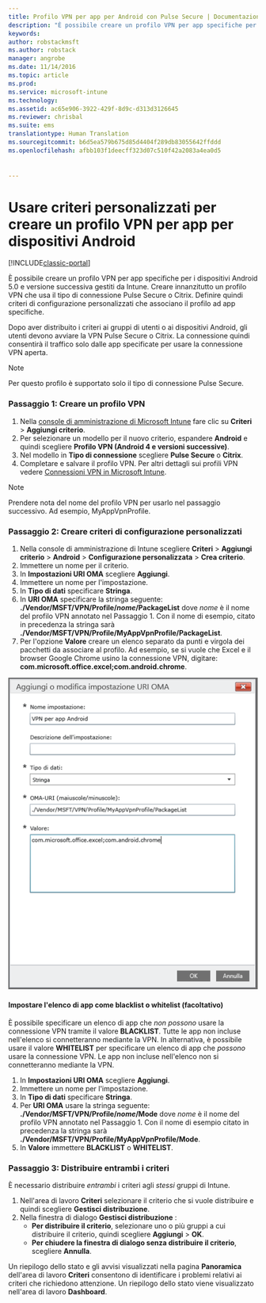```yaml
---
title: Profilo VPN per app per Android con Pulse Secure | Documentazione Microsoft
description: "È possibile creare un profilo VPN per app specifiche per i dispositivi Android gestiti da Intune."
keywords: 
author: robstackmsft
ms.author: robstack
manager: angrobe
ms.date: 11/14/2016
ms.topic: article
ms.prod: 
ms.service: microsoft-intune
ms.technology: 
ms.assetid: ac65e906-3922-429f-8d9c-d313d3126645
ms.reviewer: chrisbal
ms.suite: ems
translationtype: Human Translation
ms.sourcegitcommit: b6d5ea579b675d85d4404f289db83055642ffddd
ms.openlocfilehash: afbb103f1deecff323d07c510f42a2083a4ea0d5


---
```


# <a name="use-a-custom-policy-to-create-a-per-app-vpn-profile-for-android-devices"></a>Usare criteri personalizzati per creare un profilo VPN per app per dispositivi Android

[!INCLUDE[classic-portal](../includes/classic-portal.md)]

È possibile creare un profilo VPN per app specifiche per i dispositivi Android 5.0 e versione successiva gestiti da Intune. Creare innanzitutto un profilo VPN che usa il tipo di connessione Pulse Secure o Citrix. Definire quindi criteri di configurazione personalizzati che associano il profilo ad app specifiche. 

Dopo aver distribuito i criteri ai gruppi di utenti o ai dispositivi Android, gli utenti devono avviare la VPN Pulse Secure o Citrix. La connessione quindi consentirà il traffico solo dalle app specificate per usare la connessione VPN aperta.

> [!NOTE]
>
> Per questo profilo è supportato solo il tipo di connessione Pulse Secure.


### <a name="step-1-create-a-vpn-profile"></a>Passaggio 1: Creare un profilo VPN

1. Nella [console di amministrazione di Microsoft Intune](https://manage.microsoft.com) fare clic su **Criteri** > **Aggiungi criterio**.
2. Per selezionare un modello per il nuovo criterio, espandere **Android** e quindi scegliere **Profilo VPN (Android 4 e versioni successive)**.
3. Nel modello in **Tipo di connessione** scegliere **Pulse Secure** o **Citrix**.
4. Completare e salvare il profilo VPN. Per altri dettagli sui profili VPN vedere [Connessioni VPN in Microsoft Intune](../deploy-use/vpn-connections-in-microsoft-intune.md).

> [!NOTE]
>
> Prendere nota del nome del profilo VPN per usarlo nel passaggio successivo. Ad esempio, MyAppVpnProfile.

### <a name="step-2-create-a-custom-configuration-policy"></a>Passaggio 2: Creare criteri di configurazione personalizzati

   1. Nella console di amministrazione di Intune scegliere **Criteri** > **Aggiungi criterio** > **Android** > **Configurazione personalizzata** > **Crea criterio**.
   2. Immettere un nome per il criterio.
   3. In **Impostazioni URI OMA** scegliere **Aggiungi**.
   4. Immettere un nome per l'impostazione.
   5. In **Tipo di dati** specificare **Stringa**.
   6. In **URI OMA** specificare la stringa seguente: **./Vendor/MSFT/VPN/Profile/*nome*/PackageList** dove *nome* è il nome del profilo VPN annotato nel Passaggio 1. Con il nome di esempio, citato in precedenza la stringa sarà **./Vendor/MSFT/VPN/Profile/MyAppVpnProfile/PackageList**.
   7.   Per l'opzione **Valore** creare un elenco separato da punti e virgola dei pacchetti da associare al profilo. Ad esempio, se si vuole che Excel e il browser Google Chrome usino la connessione VPN, digitare: **com.microsoft.office.excel;com.android.chrome**.

![Esempio di criteri personalizzati VPN per app Android](./media/android_per_app_vpn_oma_uri.png)

#### <a name="set-your-app-list-to-blacklist-or-whitelist-optional"></a>Impostare l'elenco di app come blacklist o whitelist (facoltativo)
  È possibile specificare un elenco di app che *non possono* usare la connessione VPN tramite il valore **BLACKLIST**. Tutte le app non incluse nell'elenco si connetteranno mediante la VPN.
In alternativa, è possibile usare il valore **WHITELIST** per specificare un elenco di app che *possono* usare la connessione VPN. Le app non incluse nell'elenco non si connetteranno mediante la VPN.
  1.    In **Impostazioni URI OMA** scegliere **Aggiungi**.
  2.    Immettere un nome per l'impostazione.
  3.    In **Tipo di dati** specificare **Stringa**.
  4.    Per **URI OMA** usare la stringa seguente: **./Vendor/MSFT/VPN/Profile/*nome*/Mode** dove *nome* è il nome del profilo VPN annotato nel Passaggio 1. Con il nome di esempio citato in precedenza la stringa sarà **./Vendor/MSFT/VPN/Profile/MyAppVpnProfile/Mode**.
  5.    In **Valore** immettere **BLACKLIST** o **WHITELIST**.



### <a name="step-3-deploy-both-policies"></a>Passaggio 3: Distribuire entrambi i criteri

È necessario distribuire *entrambi* i criteri agli *stessi* gruppi di Intune.

1.  Nell'area di lavoro **Criteri** selezionare il criterio che si vuole distribuire e quindi scegliere **Gestisci distribuzione**.
2.  Nella finestra di dialogo **Gestisci distribuzione** :
    -   **Per distribuire il criterio**, selezionare uno o più gruppi a cui distribuire il criterio, quindi scegliere **Aggiungi** > **OK**.
    -   **Per chiudere la finestra di dialogo senza distribuire il criterio**, scegliere **Annulla**.

Un riepilogo dello stato e gli avvisi visualizzati nella pagina **Panoramica** dell'area di lavoro **Criteri** consentono di identificare i problemi relativi ai criteri che richiedono attenzione. Un riepilogo dello stato viene visualizzato nell'area di lavoro **Dashboard**.



<!--HONumber=Dec16_HO2-->


